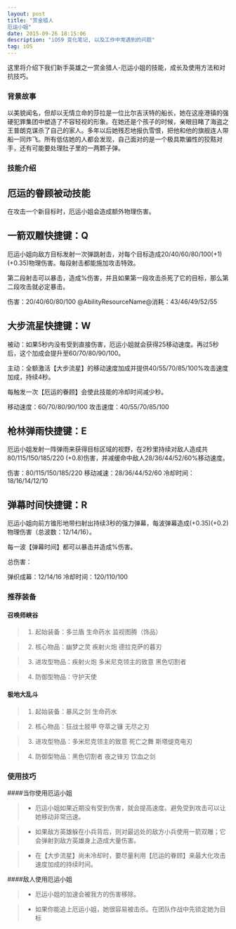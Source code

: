 ```yaml
---
layout: post
title: "赏金猎人
厄运小姐"
date: 2015-09-26 18:15:06 
description: "iOS9 变化笔记, 以及工作中常遇到的问题"
tag: iOS
---
```



这里将介绍下我们新手英雄之一赏金猎人-厄运小姐的技能，成长及使用方法和对抗技巧。
     

### 背景故事

以美貌闻名，但却以无情立命的莎拉是一位比尔吉沃特的船长，她在这座港镇的强硬犯罪集团中塑造了不容轻视的形象。在她还是个孩子的时候，亲眼目睹了海盗之王普朗克谋杀了自己的家人。多年以后她残忍地报仇雪恨，把他和他的旗舰连人带船一同炸飞。所有低估她的人都会发现，自己面对的是一个极具欺骗性的狡黠对手，还有可能要处理肚子里的一两颗子弹。


### 技能介绍

## 厄运的眷顾被动技能
在攻击一个新目标时，厄运小姐会造成额外物理伤害。

## 一箭双雕快捷键：Q
厄运小姐向敌方目标发射一次弹跳射击，对每个目标造成20/40/60/80/100(+1)(+0.35)物理伤害。每段射击都能施加攻击特效。

第二段射击可以暴击，造成%伤害，并且如果第一段攻击杀死了它的目标，那么第二段攻击就必定暴击。

伤害：20/40/60/80/100
@AbilityResourceName@消耗：43/46/49/52/55

## 大步流星快捷键：W
被动：如果5秒内没有受到直接伤害，厄运小姐就会获得25移动速度。再过5秒后，这个加成会提升至60/70/80/90/100。

主动：全额激活【大步流星】的移动速度加成并提供40/55/70/85/100%攻击速度加成，持续4秒。

每触发一次【厄运的眷顾】会使此技能的冷却时间减少秒。

移动速度：60/70/80/90/100
攻击速度：40/55/70/85/100

## 枪林弹雨快捷键：E
厄运小姐发射一阵弹雨来获得目标区域的视野，在2秒里持续对敌人造成共80/115/150/185/220 (+0.8)伤害，并减缓命中敌人28/36/44/52/60%移动速度。

伤害：80/115/150/185/220
移动减速：28/36/44/52/60
冷却时间：18/16/14/12/10

## 弹幕时间快捷键：R
厄运小姐向前方锥形地带扫射出持续3秒的强力弹幕，每波弹幕造成(+0.35)(+0.2)物理伤害（总波数：12/14/16）。

每一波【弹幕时间】都可以暴击并造成%伤害。

总伤害：

弹织成幕：12/14/16
冷却时间：120/110/100

### 推荐装备

#### 召唤师峡谷 

> 1. 起始装备：多兰盾 生命药水 监视图腾（饰品）

> 2. 核心物品：幽梦之灵 疾射火炮 德拉克萨的暮刃

> 3. 进攻型物品：疾射火炮 多米尼克领主的致意 黑色切割者

> 4. 防御型物品：守护天使

#### 极地大乱斗 

> 1. 起始装备：暴风之剑 生命药水

> 2. 核心物品：狂战士胫甲 夺萃之镰 无尽之刃

> 3. 进攻型物品：多米尼克领主的致意 死亡之舞 斯塔缇克电刃

> 4. 防御型物品：黑色切割者 夜之锋刃 饮血之剑

### 使用技巧

####当你使用厄运小姐

> - 厄运小姐如果近期没有受到伤害，就会提高速度。避免受到攻击可以让她移动非常迅速。

> - 如果敌方英雄躲在小兵背后，则对最远处的敌方小兵使用一箭双雕；它会弹射到敌方英雄身上造成大量伤害。

> - 在【大步流星】尚未冷却时，要尽量利用【厄运的眷顾】来最大化攻击速度加成的持续时间。

####敌人使用厄运小姐

> - 厄运小姐的加速会被我方的伤害移除。

> - 如果你能追上厄运小姐，她很容易被击杀。在团队作战中先锁定她为目标